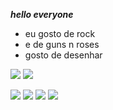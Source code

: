 ***hello everyone***

- eu gosto de rock
- e de guns n roses
- gosto de desenhar



![](https://media.tenor.com/TYCN_RXD4gsAAAAM/guns-and-roses-skull.gif)
![](https://media.tenor.com/Pb531euXDzoAAAAM/dancing-strumming.gif)

![](https://media.tenor.com/tjmzsQ3QpOoAAAAM/axl-rose-smoking.gif)
![](https://media.tenor.com/Um5v93U2GIQAAAAM/acdc-lightning-gif-acdc.gif)
![](https://media.tenor.com/OO26eCo2yykAAAAM/black-sabbath.gif)
![](9https://media.tenor.com/uWnQkNRV5-gAAAAM/sangwoo.gif)
